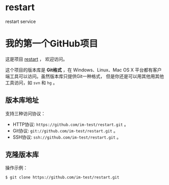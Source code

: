 restart
=======

restart service

# 我的第一个GitHub项目
####
这是项目 [restart](https://github.com/im-test/restart.git) ，
欢迎访问。

这个项目的版本库是 **Git格式** ，在 Windows、Linux、Mac OS X
平台都有客户端工具可以访问。虽然版本库只提供Git一种格式，
但是你还是可以用其他用其他工具访问，如 ``svn`` 和 ``hg`` 。

## 版本库地址

支持三种访问协议：

* HTTP协议: `https://github.com/im-test/restart.git` 。
* Git协议: `git://github.com/im-test/restart.git` 。
* SSH协议: `ssh://github.com/im-test/restart.git` 。

## 克隆版本库

操作示例：

    $ git clone https://github.com/im-test/restart.git
